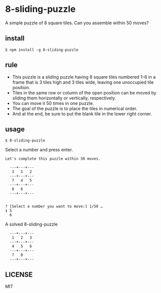 # 8-sliding-puzzle
A simple puzzle of 8 square tiles.
Can you assemble within 50 moves?


## install
```
$ npm install -g 8-sliding-puzzle
```

## rule
- This puzzle is a sliding puzzle having 8 square tiles numbered 1–8 in a frame that is 3 tiles high and 3 tiles wide, leaving one unoccupied tile position. 
- Tiles in the same row or column of the open position can be moved by sliding them horizontally or vertically, respectively. 
- You can move it 50 times in one puzzle.
- The goal of the puzzle is to place the tiles in numerical order.
- And at the end, be sure to put the blank tile in the lower right corner.

## usage
```
$ 8-sliding-puzzle
```
Select a number and press enter.
```
Let's complete this puzzle within 50 moves.

  ---+---+---
   3   1   2
  ---+---+---
   7   4   5
  ---+---+---
   8   6    
  ---+---+---


? [Select a number you want to move:] 1/50 … 
❯ 5
  6
```
A solved 8-sliding-puzzle
```
  ---+---+---
   1   2   3
  ---+---+---
   4   5   6
  ---+---+---
   7   8    
  ---+---+---
```

## LICENSE
MIT
